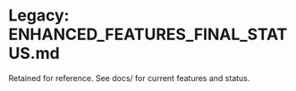# Legacy: ENHANCED_FEATURES_FINAL_STATUS.md

Retained for reference. See docs/ for current features and status.
